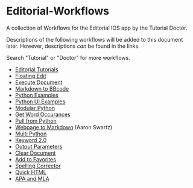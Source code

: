 # Editorial-Workflows
A collection of Workflows for the Editorial IOS app by the Tutorial Doctor.

Descriptions of the following workflows will be added to this document later. However, descriptions *can* be found in the links.

Search "Tutorial" or "Doctor" for more workflows.

- [Editorial Tutorials](http://www.editorial-workflows.com/workflow/5859804404776960/PM_C8vZwlz4)
- [Floating Edit](http://www.editorial-workflows.com/workflow/5770788456103936/-PFBX7hKlBw)
- [Execute Document](http://www.editorial-workflows.com/workflow/5249660746727424/c2P2aGjejaU)
- [Markdown to BBcode](http://www.editorial-workflows.com/workflow/5315836059320320/YGssYabqEYU)
- [Python Examples](http://www.editorial-workflows.com/workflow/5898713587253248/eZ7XRZqHdVE)
- [Python UI Examples](http://www.editorial-workflows.com/workflow/5858898837766144/0v1-GD4kr80)
- [Modular Python](http://www.editorial-workflows.com/workflow/5284439445733376/azjk271i9uw)
- [Get Word Occurances](http://www.editorial-workflows.com/workflow/4931186304483328/iRgr1iUQsp8)
- [Pull from Python](http://www.editorial-workflows.com/workflow/6619515399962624/mm8VT2uyIWM)
- [Webpage to Markdown](http://editorial-app.appspot.com/workflow/5853676023316480/fM1Ff_dYwQg) (Aaron Swartz)
- [Multi Python](http://www.editorial-workflows.com/workflow/5902748843245568/njj7ceBibXc)
- [Keyword 2.0](http://www.editorial-workflows.com/workflow/5285104091922432/A-C6zjLS1bI)
- [Output Parameters](http://www.editorial-workflows.com/workflow/5820652556648448/lDDZ2qMlBFA)
- [Clear Document](http://www.editorial-workflows.com/workflow/5885712721248256/QERuvOeV4I0)
- [Add to Favorites](http://www.editorial-workflows.com/workflow/5885606018154496/pWR9ed7vcZs)
- [Spelling Corrector](http://www.editorial-workflows.com/workflow/5812487421165568/sc99cjBTVSk)
- [Quick HTML](http://www.editorial-workflows.com/workflow/5812610700148736/kNmUUeBD5IA)
- [APA and MLA](http://www.editorial-workflows.com/workflow/5802823878967296/pD7s8VMUoRY)

